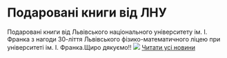 # Подаровані книги від ЛНУ
Подаровані книги від Львівського національного університету ім. І. Франка з нагоди 30-ліття Львівського фізико-математичного ліцею при університеті ім. І. Франка.Щиро дякуємо!!
![](/images/подаровані-книги-від-лну/книги.jpg)
[Читати усі новини](/news)

